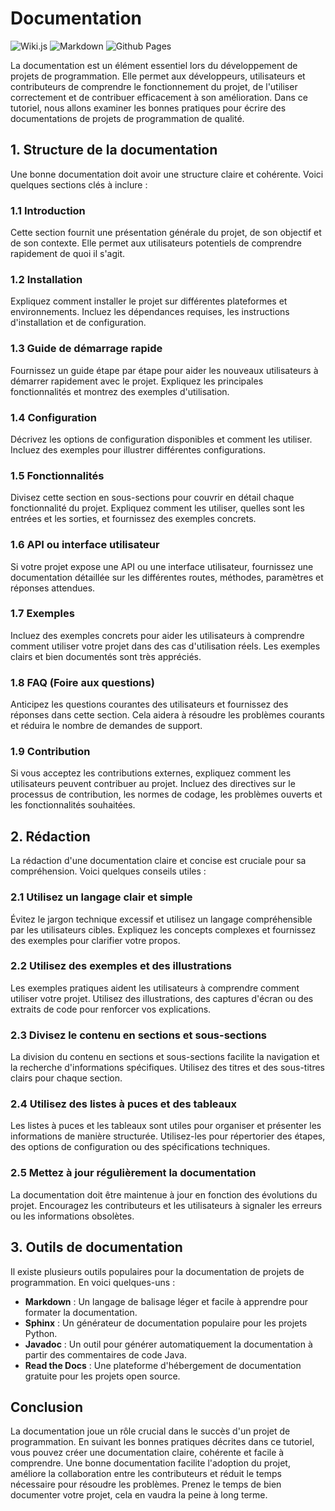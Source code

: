 # Documentation

![Wiki.js](https://img.shields.io/badge/wiki.js-%231976D2.svg?style=for-the-badge&logo=wikidotjs&logoColor=white) ![Markdown](https://img.shields.io/badge/markdown-%23000000.svg?style=for-the-badge&logo=markdown&logoColor=white) ![Github Pages](https://img.shields.io/badge/github%20pages-121013?style=for-the-badge&logo=github&logoColor=white)

La documentation est un élément essentiel lors du développement de projets de programmation. Elle permet aux développeurs, utilisateurs et contributeurs de comprendre le fonctionnement du projet, de l'utiliser correctement et de contribuer efficacement à son amélioration. Dans ce tutoriel, nous allons examiner les bonnes pratiques pour écrire des documentations de projets de programmation de qualité.

## 1. Structure de la documentation

Une bonne documentation doit avoir une structure claire et cohérente. Voici quelques sections clés à inclure :

### 1.1 Introduction

Cette section fournit une présentation générale du projet, de son objectif et de son contexte. Elle permet aux utilisateurs potentiels de comprendre rapidement de quoi il s'agit.

### 1.2 Installation

Expliquez comment installer le projet sur différentes plateformes et environnements. Incluez les dépendances requises, les instructions d'installation et de configuration.

### 1.3 Guide de démarrage rapide

Fournissez un guide étape par étape pour aider les nouveaux utilisateurs à démarrer rapidement avec le projet. Expliquez les principales fonctionnalités et montrez des exemples d'utilisation.

### 1.4 Configuration

Décrivez les options de configuration disponibles et comment les utiliser. Incluez des exemples pour illustrer différentes configurations.

### 1.5 Fonctionnalités

Divisez cette section en sous-sections pour couvrir en détail chaque fonctionnalité du projet. Expliquez comment les utiliser, quelles sont les entrées et les sorties, et fournissez des exemples concrets.

### 1.6 API ou interface utilisateur

Si votre projet expose une API ou une interface utilisateur, fournissez une documentation détaillée sur les différentes routes, méthodes, paramètres et réponses attendues.

### 1.7 Exemples

Incluez des exemples concrets pour aider les utilisateurs à comprendre comment utiliser votre projet dans des cas d'utilisation réels. Les exemples clairs et bien documentés sont très appréciés.

### 1.8 FAQ (Foire aux questions)

Anticipez les questions courantes des utilisateurs et fournissez des réponses dans cette section. Cela aidera à résoudre les problèmes courants et réduira le nombre de demandes de support.

### 1.9 Contribution

Si vous acceptez les contributions externes, expliquez comment les utilisateurs peuvent contribuer au projet. Incluez des directives sur le processus de contribution, les normes de codage, les problèmes ouverts et les fonctionnalités souhaitées.

## 2. Rédaction

La rédaction d'une documentation claire et concise est cruciale pour sa compréhension. Voici quelques conseils utiles :

### 2.1 Utilisez un langage clair et simple

Évitez le jargon technique excessif et utilisez un langage compréhensible par les utilisateurs cibles. Expliquez les concepts complexes et fournissez des exemples pour clarifier votre propos.

### 2.2 Utilisez des exemples et des illustrations

Les exemples pratiques aident les utilisateurs à comprendre comment utiliser votre projet. Utilisez des illustrations, des captures d'écran ou des extraits de code pour renforcer vos explications.

### 2.3 Divisez le contenu en sections et sous-sections

La division du contenu en sections et sous-sections facilite la navigation et la recherche d'informations spécifiques. Utilisez des titres et des sous-titres clairs pour chaque section.

### 2.4 Utilisez des listes à puces et des tableaux

Les listes à puces et les tableaux sont utiles pour organiser et présenter les informations de manière structurée. Utilisez-les pour répertorier des étapes, des options de configuration ou des spécifications techniques.

### 2.5 Mettez à jour régulièrement la documentation

La documentation doit être maintenue à jour en fonction des évolutions du projet. Encouragez les contributeurs et les utilisateurs à signaler les erreurs ou les informations obsolètes.

## 3. Outils de documentation

Il existe plusieurs outils populaires pour la documentation de projets de programmation. En voici quelques-uns :

- **Markdown** : Un langage de balisage léger et facile à apprendre pour formater la documentation.
- **Sphinx** : Un générateur de documentation populaire pour les projets Python.
- **Javadoc** : Un outil pour générer automatiquement la documentation à partir des commentaires de code Java.
- **Read the Docs** : Une plateforme d'hébergement de documentation gratuite pour les projets open source.

## Conclusion

La documentation joue un rôle crucial dans le succès d'un projet de programmation. En suivant les bonnes pratiques décrites dans ce tutoriel, vous pouvez créer une documentation claire, cohérente et facile à comprendre. Une bonne documentation facilite l'adoption du projet, améliore la collaboration entre les contributeurs et réduit le temps nécessaire pour résoudre les problèmes. Prenez le temps de bien documenter votre projet, cela en vaudra la peine à long terme.